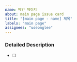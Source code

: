 ```yaml
---
name: 메인 페이지
about: main page issue card
title: "[main page - name] 제목"
labels: "main page"
assignees: "useonglee"
---
```


### Detailed Description

- [ ]
